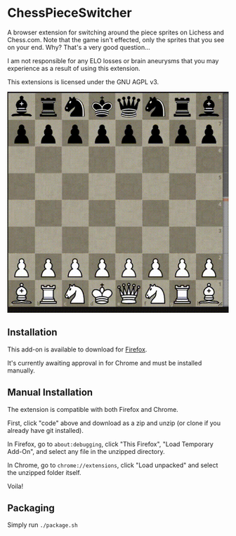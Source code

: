 # ChessPieceSwitcher

A browser extension for switching around the piece sprites on Lichess and
Chess.com. Note that the game isn't effected, only the sprites that you see on
your end. Why? That's a very good question...

I am not responsible for any ELO losses or brain aneurysms that you may
experience as a result of using this extension.

This extensions is licensed under the GNU AGPL v3.

![Sample video](screenshots/sample.gif)

## Installation

This add-on is available to download for [Firefox](https://addons.mozilla.org/en-US/firefox/addon/chesspieceswitcher/).

It's currently awaiting approval in for Chrome and must be installed manually.

## Manual Installation

The extension is compatible with both Firefox and Chrome.

First, click "code" above and download as a zip and unzip (or clone if you
already have git installed).

In Firefox, go to `about:debugging`, click "This Firefox", "Load Temporary
Add-On", and select any file in the unzipped directory.

In Chrome, go to `chrome://extensions`, click "Load unpacked" and select the
unzipped folder itself.

Voila!

## Packaging

Simply run `./package.sh`
